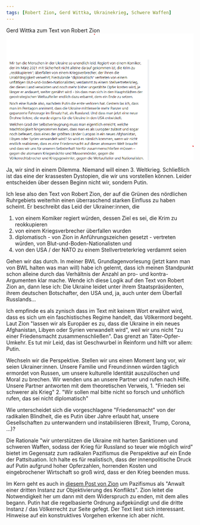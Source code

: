 ```yaml
---
tags: [Robert Zion, Gerd Wittka, Ukrainekrieg, Schwere Waffen]
---
```


Gerd Wittka zum Text von Robert Zion
![](../Assets/Pasted%20image%2020220425235118.png)

Ja, wir sind in einem Dilemma. Niemand will einen 3. Weltkrieg. Schließlich ist das eine der krassesten Dystopien, die wir uns vorstellen können. Leider entscheiden über dessen Beginn nicht wir, sondern Putin.

Ich lese also den Text von Robert Zion, der auf die Grünen des nördlichen Ruhrgebiets weiterhin einen überraschend starken Einfluss zu haben scheint. Er beschreibt das Leid der Ukrainer:innen, die

1. von einem Komiker regiert würden, dessen Ziel es sei, die Krim zu reokkupieren
2. von einem Kriegsverbrecher überfallen wurden
3. diplomatisch - von Zion in Anführungszeichen gesetzt - vertreten würden, von Blut-und-Boden-Nationalisten und
4. von den USA / der NATO zu einem Stellvertreterkrieg verdammt seien

Gehen wir das durch. In meiner BWL Grundlagenvorlesung (jetzt kann man von BWL halten was man will) habe ich gelernt, dass ich meinen Standpunkt schon alleine durch das Verhältnis der Anzahl an pro- und kontra-Argumenten klar mache. Wende ich diese Logik auf den Text von Robert Zion an, dann lese ich: Die Ukraine leidet unter ihrem Staatspräsidenten, ihrem deutschen Botschafter, den USA und, ja, auch unter dem Überfall Russlands...

Ich empfinde es als zynisch dass im Text mit keinem Wort erwähnt wird, dass es sich um ein faschistisches Regime handelt, das Völkermord begeht. Laut Zion "lassen wir als Europäer es zu, dass die Ukraine in ein neues Afghanistan, Libyen oder Syrien verwandelt wird", weil wir uns nicht "zu einer Friedensmacht zusammenschließen". Das grenzt an Täter-Opfer-Umkehr. Es tut mir Leid, das ist Geschwurbel in Reinform und hilft vor allem: Putin.

Wechseln wir die Perspektive. Stellen wir uns einen Moment lang vor, wir seien Ukrainer:innen. Unsere Familie und Freund:innen würden täglich ermordet von Russen, um unsere kulturelle Identität auszulöschen und Moral zu brechen. Wir wenden uns an unsere Partner und rufen nach Hilfe. Unsere Partner antworten mit dem theoretischen Verweis, 1. "Frieden sei schwerer als Krieg" 2. "Wir sollen mal bitte nicht so forsch und unhöflich rufen, das sei nicht diplomatisch"

Wie unterscheidet sich die vorgeschlagene "Friedensmacht" von der radikalen Blindheit, die es Putin über Jahre erlaubt hat, unsere Gesellschaften zu unterwandern und instabilisieren (Brexit, Trump, Corona, ...)?

Die Rationale "wir unterstützen die Ukraine mit harten Sanktionen und schweren Waffen, sodass der Krieg für Russland so teuer wie möglich wird" bietet im Gegensatz zum radikalen Pazifismus die Perspektive auf ein Ende der Pattsituation. Ich halte es für realistisch, dass der innenpolitische Druck auf Putin aufgrund hoher Opferzahlen, horrenden Kosten und eingebrochener Wirtschaft so groß wird, dass er den Krieg beenden muss.

Im Kern geht es auch in [diesem Post von Zion](https://www.facebook.com/1571002935/posts/10224730705726279/?app=fbl) um Pazifismus als "Anwalt einer dritten Instanz zur Objektivierung des Konflikts". Zion leitet die Notwendigkeit her um dann mit dem Widerspruch zu enden, mit dem alles begann. Putin hat die regelbasierte Ordnung aufgekündigt und die dritte Instanz / das Völkerrecht zur Seite gefegt. Der Text liest sich interessant. Hinweise auf ein konstruktives Vorgehen erkenne ich aber nicht.
